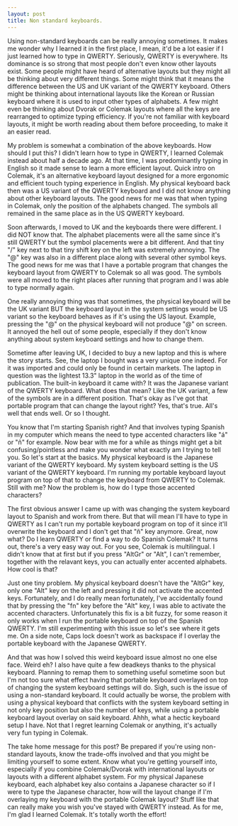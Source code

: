 ```yaml
---
layout: post
title: Non standard keyboards.
---
```


Using non-standard keyboards can be really annoying sometimes. It makes me wonder why I learned it in the first place, I mean, it'd be a lot easier if I just learned how to type in QWERTY. Seriously, QWERTY is everywhere. Its dominance is so strong that most people don't even know other layouts exist. Some people might have heard of alternative layouts but they might all be thinking about very different things. Some might think that it means the difference between the US and UK variant of the QWERTY keyboard. Others might be thinking about international layouts like the Korean or Russian keyboard where it is used to input other types of alphabets. A few might even be thinking about Dvorak or Colemak layouts where all the keys are rearranged to optimize typing efficiency. If you're not familiar with keyboard layouts, it might be worth reading about them before proceeding, to make it an easier read.

My problem is somewhat a combination of the above keyboards. How should I put this? I didn't learn how to type in QWERTY, I learned Colemak instead about half a decade ago. At that time, I was predominantly typing in English so it made sense to learn a more efficient layout. Quick intro on Colemak, it's an alternative keyboard layout designed for a more ergonomic and efficient touch typing experience in English. My physical keyboard back then was a US variant of the QWERTY keyboard and I did not know anything about other keyboard layouts. The good news for me was that when typing in Colemak, only the position of the alphabets changed. The symbols all remained in the same place as in the US QWERTY keyboard.

Soon afterwards, I moved to UK and the keyboards there were different. I did NOT know that. The alphabet placements were all the same since it's still QWERTY but the symbol placements were a bit different. And that tiny "/" key next to that tiny shift key on the left was extremely annoying. The "@" key was also in a different place along with several other symbol keys. The good news for me was that I have a portable program that changes the keyboard layout from QWERTY to Colemak so all was good. The symbols were all moved to the right places after running that program and I was able to type normally again.

One really annoying thing was that sometimes, the physical keyboard will be the UK variant BUT the keyboard layout in the system settings would be US variant so the keyboard behaves as if it's using the US layout. Example, pressing the "@" on the physical keyboard will not produce "@" on screen. It annoyed the hell out of some people, especially if they don't know anything about system keyboard settings and how to change them.

Sometime after leaving UK, I decided to buy a new laptop and this is where the story starts. See, the laptop I bought was a very unique one indeed. For it was imported and could only be found in certain markets. The laptop in question was the lightest 13.3" laptop in the world as of the time of publication. The built-in keyboard it came with? It was the Japanese variant of the QWERTY keyboard. What does that mean? Like the UK variant, a few of the symbols are in a different position. That's okay as I've got that portable program that can change the layout right? Yes, that's true. All's well that ends well. Or so I thought.

You know that I'm starting Spanish right? And that involves typing Spanish in my computer which means the need to type accented characters like "á" or "ñ" for example. Now bear with me for a while as things might get a bit confusing/pointless and make you wonder what exactly am I trying to tell you. So let's start at the basics. My physical keyboard is the Japanese variant of the QWERTY keyboard. My system keyboard setting is the US variant of the QWERTY keyboard. I'm running my portable keyboard layout program on top of that to change the keyboard from QWERTY to Colemak. Still with me? Now the problem is, how do I type those accented characters?

The first obvious answer I came up with was changing the system keyboard layout to Spanish and work from there. But that will mean I'll have to type in QWERTY as I can't run my portable keyboard program on top of it since it'll overwrite the keyboard and I don't get that "ñ" key anymore. Great, now what? Do I learn QWERTY or find a way to do Spanish Colemak? It turns out, there's a very easy way out. For you see, Colemak is multilingual. I didn't know that at first but if you press "AltGr" or "Alt", I can't remember, together with the relavant keys, you can actually enter accented alphabets. How cool is that?

Just one tiny problem. My physical keyboard doesn't have the "AltGr" key, only one "Alt" key on the left and pressing it did not activate the accented keys. Fortunately, and I do really mean fortunately, I've accidentally found that by pressing the "fn" key before the "Alt" key, I was able to activate the accented characters. Unfortunately this fix is a bit fuzzy, for some reason it only works when I run the portable keyboard on top of the Spanish QWERTY. I'm still experimenting with this issue so let's see where it gets me. On a side note, Caps lock doesn't work as backspace if I overlay the portable keyboard with the Japanese QWERTY.

And that was how I solved this weird keyboard issue almost no one else face. Weird eh? I also have quite a few deadkeys thanks to the physical keyboard. Planning to remap them to something useful sometime soon but I'm not too sure what effect having that portable keyboard overlayed on top of changing the system keyboard settings will do. Sigh, such is the issue of using a non-standard keyboard. It could actually be worse, the problem with using a physical keyboard that conflicts with the system keyboard setting in not only key position but also the number of keys, while using a portable keyboard layout overlay on said keyboard. Ahhh, what a hectic keyboard setup I have. Not that I regret learning Colemak or anything, it's actually very fun typing in Colemak.

The take home message for this post? Be prepared if you're using non-standard layouts, know the trade-offs involved and that you might be limiting yourself to some extent. Know what you're getting yourself into, especially if you combine Colemak/Dvorak with international layouts or layouts with a different alphabet system. For my physical Japanese keyboard, each alphabet key also contains a Japanese character so if I were to type the Japanese character, how will the layout change if I'm overlaying my keyboard with the portable Colemak layout? Stuff like that can really make you wish you've stayed with QWERTY instead. As for me, I'm glad I learned Colemak. It's totally worth the effort!
